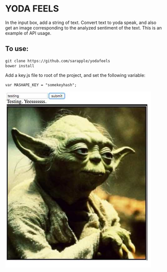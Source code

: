 # YODA FEELS

In the input box, add a string of text. Convert text to yoda speak, and also get an image corresponding to the analyzed sentiment of the text.
This is an example of API usage.

## To use:

```
git clone https://github.com/sarapple/yodafeels
bower install
```

Add a key.js file to root of the project, and set the following variable:

```
var MASHAPE_KEY = "somekeyhash";
```
![alt tag](images/demo.jpg)
